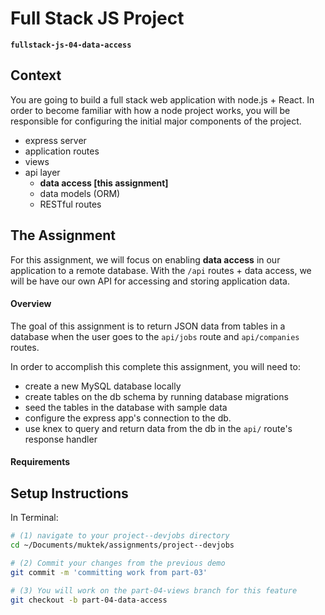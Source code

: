 # Full Stack JS Project
**`fullstack-js-04-data-access`**


## Context
You are going to build a full stack web application with node.js + React. In order to become familiar with how a node project works, you will be responsible for configuring the  initial major components of the project.  

- express server
- application routes
- views
- api layer
  - **data access [this assignment]**
  - data models (ORM)
  - RESTful routes


## The Assignment
For this assignment, we will focus on enabling **data access** in our application to a remote database. With the `/api` routes + data access, we will be have our own API for accessing and storing application data.

####  Overview
The goal of this assignment is to return JSON data from tables in a database  when the user goes to the `api/jobs` route and `api/companies` routes.  

In order to accomplish this complete this assignment, you will need to:
+ create a new MySQL database locally
+ create tables on the db schema by running database migrations
+ seed the tables in the database with sample data
+ configure the express app's connection to the db.
+ use knex to query and return data from the db in the `api/`
  route's response handler

#### Requirements



## Setup Instructions

In Terminal:

```sh
# (1) navigate to your project--devjobs directory
cd ~/Documents/muktek/assignments/project--devjobs

# (2) Commit your changes from the previous demo
git commit -m 'committing work from part-03'

# (3) You will work on the part-04-views branch for this feature
git checkout -b part-04-data-access



```
